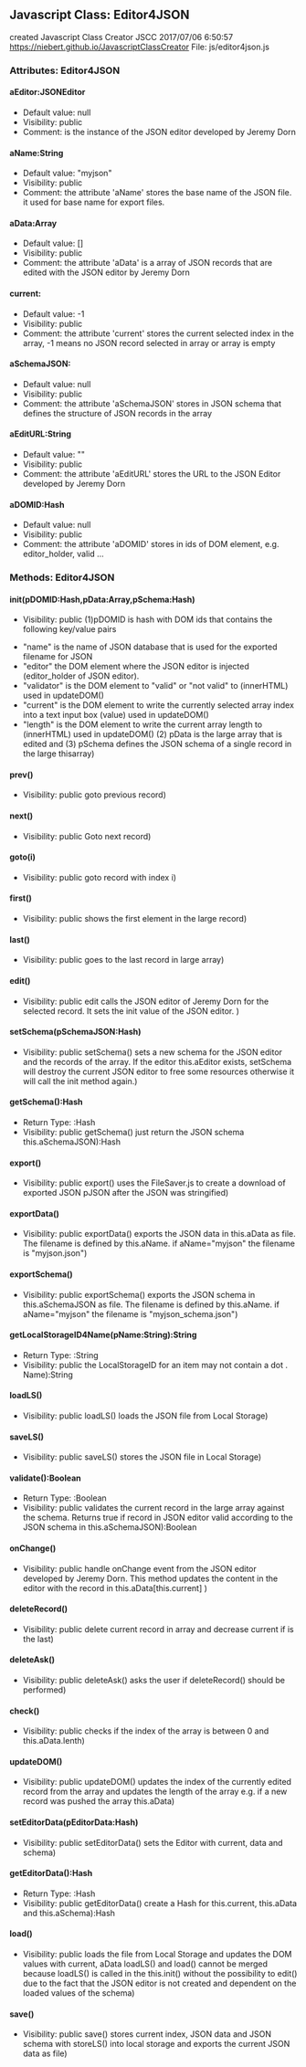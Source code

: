 ## Javascript Class: Editor4JSON
created Javascript Class Creator JSCC 2017/07/06 6:50:57
https://niebert.github.io/JavascriptClassCreator
File: js/editor4json.js

### Attributes: Editor4JSON

#### aEditor:JSONEditor
* Default value: null
* Visibility: public
* Comment: is the instance of the JSON editor developed by Jeremy Dorn

#### aName:String
* Default value: "myjson"
* Visibility: public
* Comment: the attribute 'aName' stores the base name of the JSON file. it used for base name for export files.

#### aData:Array
* Default value: []
* Visibility: public
* Comment: the attribute 'aData' is a array of JSON records that are edited with the JSON editor by Jeremy Dorn

#### current: 
* Default value: -1
* Visibility: public
* Comment: the attribute 'current' stores the current selected index in the array, -1 means no JSON record selected in array or array is empty

#### aSchemaJSON: 
* Default value: null
* Visibility: public
* Comment: the attribute 'aSchemaJSON' stores in JSON schema that defines the structure of JSON records in the array

#### aEditURL:String
* Default value: ""
* Visibility: public
* Comment: the attribute 'aEditURL' stores the URL to the JSON Editor developed by Jeremy Dorn

#### aDOMID:Hash
* Default value: null
* Visibility: public
* Comment: the attribute 'aDOMID' stores in ids of DOM element, e.g. editor_holder, valid ... 

### Methods: Editor4JSON

#### init(pDOMID:Hash,pData:Array,pSchema:Hash)
* Visibility: public
(1)pDOMID is hash with DOM ids that contains the following key/value pairs
 - "name" is the name of JSON database that is used for the exported filename for JSON
 - "editor" the DOM element where the JSON editor is injected (editor_holder of JSON editor).
 - "validator" is the DOM element to "valid" or "not valid" to (innerHTML) used in updateDOM()
 - "current" is the DOM element to write the currently selected array index into a text input box (value) used in updateDOM()
 - "length" is the DOM element to write the current array length to (innerHTML) used in updateDOM()
(2) pData is the large array that is edited and 
(3) pSchema defines the JSON schema of a single record in the large thisarray) 

#### prev()
* Visibility: public
goto previous record) 

#### next()
* Visibility: public
Goto next record) 

#### goto(i)
* Visibility: public
goto record with index i) 

#### first()
* Visibility: public
shows the first element in the large record) 

#### last()
* Visibility: public
goes to the last record in large array) 

#### edit()
* Visibility: public
edit calls the JSON editor of Jeremy Dorn for the selected record. It sets the init value of the JSON editor.  ) 

#### setSchema(pSchemaJSON:Hash)
* Visibility: public
setSchema() sets a new schema for the JSON editor and the records of the array. If the editor this.aEditor exists, setSchema will destroy the current JSON editor to free some resources otherwise it will call the init method again.) 

#### getSchema():Hash
* Return Type: :Hash
* Visibility: public
getSchema() just return the JSON schema this.aSchemaJSON):Hash 

#### export()
* Visibility: public
export() uses the FileSaver.js to create a download of exported JSON pJSON after the JSON was stringified) 

#### exportData()
* Visibility: public
exportData() exports the JSON data in this.aData as file. The filename is defined by this.aName. if aName="myjson" the filename is "myjson.json") 

#### exportSchema()
* Visibility: public
exportSchema() exports the JSON schema in this.aSchemaJSON as file. The filename is defined by this.aName. if aName="myjson" the filename is "myjson_schema.json") 

#### getLocalStorageID4Name(pName:String):String
* Return Type: :String
* Visibility: public
the LocalStorageID for an item may not contain a dot . Name):String 

#### loadLS()
* Visibility: public
loadLS() loads the JSON file from Local Storage) 

#### saveLS()
* Visibility: public
saveLS() stores the JSON file in Local Storage) 

#### validate():Boolean
* Return Type: :Boolean
* Visibility: public
validates the current record in the large array against the schema. 
Returns true if record in JSON editor valid according to the JSON schema in this.aSchemaJSON):Boolean 

#### onChange()
* Visibility: public
handle onChange event from the JSON editor developed by Jeremy Dorn. This method updates the content in the editor with the record in this.aData[this.current] ) 

#### deleteRecord()
* Visibility: public
delete current record in array and decrease current if is the last) 

#### deleteAsk()
* Visibility: public
deleteAsk() asks the user if deleteRecord() should be performed) 

#### check()
* Visibility: public
checks if the index of the array is between 0 and this.aData.lenth) 

#### updateDOM()
* Visibility: public
updateDOM() updates the index of the currently edited record from the array and updates the length of the array e.g. if a new record was pushed the array this.aData) 

#### setEditorData(pEditorData:Hash)
* Visibility: public
setEditorData() sets the Editor with current, data and schema) 

#### getEditorData():Hash
* Return Type: :Hash
* Visibility: public
getEditorData() create a Hash for this.current, this.aData and this.aSchema):Hash 

#### load()
* Visibility: public
loads the file from Local Storage and updates the DOM values with current, aData loadLS() and load() cannot be merged because loadLS() is called in the this.init() without the possibility to edit() due to the fact that the JSON editor is not created and dependent on the loaded values of the schema) 

#### save()
* Visibility: public
save() stores current index, JSON data and JSON schema with storeLS() into local storage and exports the current JSON data as file) 